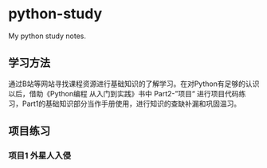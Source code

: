 # python-study

My python study notes.

## 学习方法

通过B站等网站寻找课程资源进行基础知识的了解学习。在对Python有足够的认识以后，借助《Python编程 从入门到实践》书中 Part2-”项目“ 进行项目代码练习，Part1的基础知识部分当作手册使用，进行知识的查缺补漏和巩固温习。

## 项目练习

### 项目1 外星人入侵
